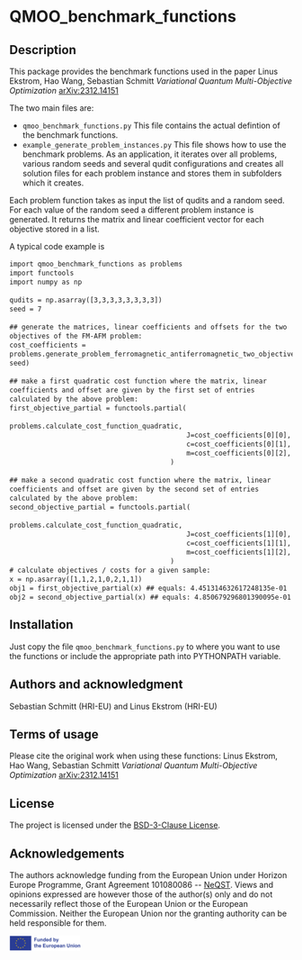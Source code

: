 # QMOO_benchmark_functions

## Description
This package provides the benchmark functions used in the paper
Linus Ekstrom, Hao Wang, Sebastian Schmitt *Variational Quantum Multi-Objective Optimization* [arXiv:2312.14151](https://arxiv.org/abs/2312.14151)

The two main files are:
- `qmoo_benchmark_functions.py` This file contains the actual defintion of the benchmark functions.
- `example_generate_problem_instances.py` This file shows how to use the benchmark problems. 
As an application, it iterates over all problems, various random seeds and several qudit configurations and creates all solution files for each problem instance and stores them in subfolders which it creates.

Each problem function takes as input the list of qudits and a random seed. 
For each value of the random seed a different problem instance is generated. 
It returns the matrix and linear coefficient vector for each objective stored in a list.   

A typical code example is

    import qmoo_benchmark_functions as problems
    import functools
    import numpy as np

    qudits = np.asarray([3,3,3,3,3,3,3,3])
    seed = 7

    ## generate the matrices, linear coefficients and offsets for the two objectives of the FM-AFM problem: 
    cost_coefficients = problems.generate_problem_ferromagnetic_antiferromagnetic_two_objectives(qudits, seed)    

    ## make a first quadratic cost function where the matrix, linear coefficients and offset are given by the first set of entries calculated by the above problem:
    first_objective_partial = functools.partial(
                                                problems.calculate_cost_function_quadratic,
                                                J=cost_coefficients[0][0],
                                                c=cost_coefficients[0][1],
                                                m=cost_coefficients[0][2],
                                            )

    ## make a second quadratic cost function where the matrix, linear coefficients and offset are given by the second set of entries calculated by the above problem:
    second_objective_partial = functools.partial(
                                                problems.calculate_cost_function_quadratic,
                                                J=cost_coefficients[1][0],
                                                c=cost_coefficients[1][1],
                                                m=cost_coefficients[1][2],
                                            )
    # calculate objectives / costs for a given sample: 
    x = np.asarray([1,1,2,1,0,2,1,1])
    obj1 = first_objective_partial(x) ## equals: 4.451314632617248135e-01 
    obj2 = second_objective_partial(x) ## equals: 4.850679296801390095e-01


## Installation
Just copy the file `qmoo_benchmark_functions.py` to where you want to use the functions or include the appropriate path into PYTHONPATH variable.

## Authors and acknowledgment
Sebastian Schmitt (HRI-EU) and Linus Ekstrom (HRI-EU) 

## Terms of usage
Please cite the original work when using these functions: 
    Linus Ekstrom, Hao Wang, Sebastian Schmitt *Variational Quantum Multi-Objective Optimization* [arXiv:2312.14151](https://arxiv.org/abs/2312.14151)

## License
The project is licensed under the [BSD-3-Clause License](LICENSE.md).

 ## Acknowledgements 
 The authors acknowledge funding from the European Union under Horizon Europe Programme, Grant Agreement 101080086 -- [NeQST](https://neqst-he.eu/). Views and opinions expressed are however those of the author(s) only and do not necessarily reflect those of the European Union or the European Commission. Neither the European Union nor the granting authority can be held responsible for them.

<picture>
<source media="(prefers-color-scheme: dark)" srcset="https://raw.githubusercontent.com/cda-tum/mqt-qudits/main/docs/_static/eu_funded_dark.svg" width="25%">
<img src="https://raw.githubusercontent.com/cda-tum/mqt-qudits/main/docs/_static/eu_funded_light.svg" width="25%" alt="Funded by the European Union">
</picture>
